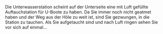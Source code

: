 Die Unterwasserstation scheint auf der Unterseite eine mit Luft gefüllte Auftauchstation für U-Boote zu haben.
Da Sie immer noch nicht geatmet haben und der Weg aus der Höle zu weit ist, sind Sie gezwungen, in die Station zu tauchen.
Als Sie aufgetaucht sind und nach Luft ringen sehen Sie vor sich auf einmal...

